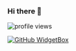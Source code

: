 ### Hi there 👋

![profile views](https://komarev.com/ghpvc/?username=iProB1&style=flat-square)

[![GitHub WidgetBox](https://github-widgetbox.vercel.app/api/profile?username=iprob1&data=followers,repositories,stars)](https://github.com/Jurredr/github-widgetbox)

